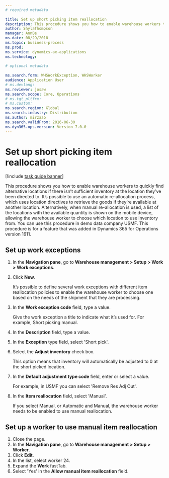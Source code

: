 ```yaml
--- 
# required metadata 
 
title: Set up short picking item reallocation
description: This procedure shows you how to enable warehouse workers to quickly find alternative locations if there isn’t sufficient inventory at the location they’ve been directed to. 
author: ShylaThompson
manager: AnnBe 
ms.date: 08/29/2018
ms.topic: business-process 
ms.prod:  
ms.service: dynamics-ax-applications 
ms.technology:  
 
# optional metadata 
 
ms.search.form: WHSWorkException, WHSWorker   
audience: Application User 
# ms.devlang:  
ms.reviewer: josaw
ms.search.scope: Core, Operations 
# ms.tgt_pltfrm:  
# ms.custom:  
ms.search.region: Global
ms.search.industry: Distribution
ms.author: mirzaab
ms.search.validFrom: 2016-06-30 
ms.dyn365.ops.version: Version 7.0.0 
---
```

# Set up short picking item reallocation

[!include [task guide banner](../../includes/task-guide-banner.md)]

This procedure shows you how to enable warehouse workers to quickly find alternative locations if there isn’t sufficient inventory at the location they’ve been directed to. It’s possible to use an automatic re-allocation process, which uses location directives to retrieve the goods if they’re available at another location. Alternatively, when manual re-allocation is used, a list of the locations with the available quantity is shown on the mobile device, allowing the warehouse worker to choose which location to use inventory from. You can use this procedure in demo data company USMF. This procedure is for a feature that was added in Dynamics 365 for Operations version 1611.


## Set up work exceptions
1. In the **Navigation pane**, go to **Warehouse management > Setup > Work > Work exceptions**.
2. Click **New**.
    
    It’s possible to define several work exceptions with different item reallocation policies to enable the warehouse worker to choose one based on the needs of the shipment that they are processing.  
3. In the **Work exception code** field, type a value.
    
    Give the work exception a title to indicate what it’s used for. For example, Short picking manual.  
4. In the **Description** field, type a value.
5. In the **Exception** type field, select 'Short pick'.
6. Select the **Adjust inventory** check box.
    
    This option means that inventory will automatically be adjusted to 0 at the short picked location.  
7. In the **Default adjustment type code** field, enter or select a value.
    
    For example, in USMF you can select 'Remove Res Adj Out'.  
8. In the **Item reallocation** field, select 'Manual'.
    
    If you select Manual, or Automatic and Manual, the warehouse worker needs to be enabled to use manual reallocation.  

## Set up a worker to use manual item reallocation
1. Close the page.
2. In the **Navigation pane**, go to **Warehouse management > Setup > Worker**.
3. Click **Edit**.
4. In the list, select worker 24.
5. Expand the **Work** fastTab.
6. Select 'Yes' in the **Allow manual item reallocation** field.

